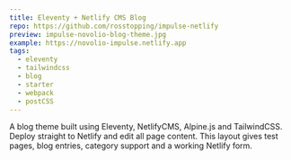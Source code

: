 ```yaml
---
title: Eleventy + Netlify CMS Blog
repo: https://github.com/rosstopping/impulse-netlify
preview: impulse-novolio-blog-theme.jpg
example: https://novolio-impulse.netlify.app
tags:
  - eleventy
  - tailwindcss
  - blog
  - starter
  - webpack
  - postCSS
---
```


A blog theme built using Eleventy, NetlifyCMS, Alpine.js and TailwindCSS. Deploy straight to Netlify and edit all page content. 
This layout gives test pages, blog entries, category support and a working Netlify form.